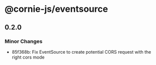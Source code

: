 # @cornie-js/eventsource

## 0.2.0

### Minor Changes

- 85f368b: Fix EventSource to create potential CORS request with the right cors mode
